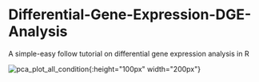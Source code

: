 # Differential-Gene-Expression-DGE-Analysis
A simple-easy follow tutorial on differential gene expression analysis in R

![pca_plot_all_condition](https://github.com/sumenties/Differential-Gene-Expression-DGE-Analysis/assets/43076959/ed36cc2f-978f-4fff-81c6-f9f3ef1b8b59){:height="100px" width="200px"}


